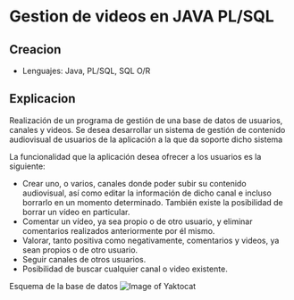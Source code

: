 # Gestion de videos en JAVA PL/SQL

## Creacion
- Lenguajes: Java, PL/SQL, SQL O/R

## Explicacion
Realización de un programa de gestión de una base de datos de usuarios, canales y videos. Se desea desarrollar un sistema de gestión de contenido audiovisual de usuarios de la aplicación a la que da soporte dicho sistema

La funcionalidad que la aplicación desea ofrecer a los usuarios es la siguiente:
- Crear uno, o varios, canales donde poder subir su contenido audiovisual, así como
editar la información de dicho canal e incluso borrarlo en un momento determinado.
También existe la posibilidad de borrar un vídeo en particular.
- Comentar un vídeo, ya sea propio o de otro usuario, y eliminar comentarios realizados
anteriormente por él mismo.
- Valorar, tanto positiva como negativamente, comentarios y videos, ya sean propios o de
otro usuario.
- Seguir canales de otros usuarios.
- Posibilidad de buscar cualquier canal o video existente.

Esquema de la base de datos 
![Image of Yaktocat](https://github.com/carloscarretero/Gestion-de-videos-en-JAVA-PL-SQL/blob/master/db_scheme.PNG)
